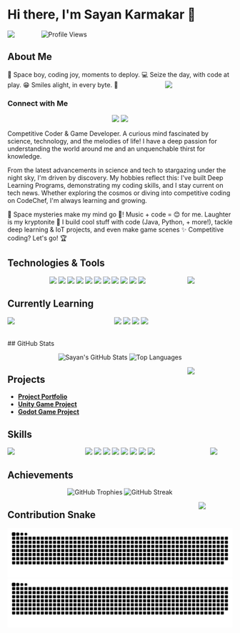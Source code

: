 
# Hi there, I'm Sayan Karmakar 👋

<img src="https://media3.giphy.com/media/v1.Y2lkPTc5MGI3NjExcTJpeWpzNzFram14b3RpdmpmYmFsdGFtZDY5ZzQzeDdjYnRudHljbSZlcD12MV9pbnRlcm5hbF9naWZfYnlfaWQmY3Q9cw/X8WXNdX1neJXhwJc4W/giphy.webp" width="15%" align="left">

![Profile Views](https://komarev.com/ghpvc/?username=Sayan-Dev731&color=brightgreen)

## About Me
🚀 Space boy, coding joy, moments to deploy. 💻 Seize the day, with code at play. 😁 Smiles alight, in every byte. 💾
<img src="https://media4.giphy.com/media/v1.Y2lkPTc5MGI3NjExY290cDNzMXJvczg2ZzR1dThuaG5xaTV0d3RoYWFpa3dqaHYwYzA4ayZlcD12MV9pbnRlcm5hbF9naWZfYnlfaWQmY3Q9cw/lINRJmPp5n4fMjCm9B/giphy.webp" width="30%" align="right">

### Connect with Me
<p align="center">
  <a href="https://www.linkedin.com/in/sayan-karmakar-01239a242"><img src="https://img.shields.io/badge/-LinkedIn-0077B5?style=for-the-badge&logo=LinkedIn&logoColor=white" /></a>
  <a href="mailto:sayancodder731@gmail.com"><img src="https://img.shields.io/badge/-Email-D14836?style=for-the-badge&logo=Gmail&logoColor=white" /></a>
</p>

Competitive Coder & Game Developer. A curious mind fascinated by science, technology, and the melodies of life! I have a deep passion for understanding the world around me and an unquenchable thirst for knowledge.

From the latest advancements in science and tech to stargazing under the night sky, I'm driven by discovery. My hobbies reflect this: I've built Deep Learning Programs, demonstrating my coding skills, and I stay current on tech news. Whether exploring the cosmos or diving into competitive coding on CodeChef, I'm always learning and growing.

🌌 Space mysteries make my mind go 🤔! Music + code = 😊 for me. Laughter is my kryptonite 🤣 I build cool stuff with code (Java, Python, + more!), tackle deep learning & IoT projects, and even make game scenes ✨ Competitive coding? Let's go! 🏆

## Technologies & Tools
<img src="https://media0.giphy.com/media/v1.Y2lkPTc5MGI3NjExMmt4bTdybDM4d25pY2s1OXE2M2c0ZTQzN2J3ajJ1MTR1bDV3Y2RoaiZlcD12MV9pbnRlcm5hbF9naWZfYnlfaWQmY3Q9cw/kH1DBkPNyZPOk0BxrM/giphy.webp" width="20%" align="right">
<p align="center">
  <img src="https://img.shields.io/badge/-C++-00599C?style=for-the-badge&logo=c%2B%2B&logoColor=white" />
  <img src="https://img.shields.io/badge/-Python-3776AB?style=for-the-badge&logo=Python&logoColor=white" />
  <img src="https://img.shields.io/badge/-Java-007396?style=for-the-badge&logo=Java&logoColor=white" />
  <img src="https://img.shields.io/badge/-C%23-239120?style=for-the-badge&logo=C-Sharp&logoColor=white" />
  <img src="https://img.shields.io/badge/-GDScript-478CBF?style=for-the-badge&logo=Godot-Engine&logoColor=white" />
  <img src="https://img.shields.io/badge/-Unity-000000?style=for-the-badge&logo=Unity&logoColor=white" />
  <img src="https://img.shields.io/badge/-Godot-478CBF?style=for-the-badge&logo=Godot-Engine&logoColor=white" />
  <img src="https://img.shields.io/badge/-TensorFlow-FF6F00?style=for-the-badge&logo=TensorFlow&logoColor=white" />
  <img src="https://img.shields.io/badge/-Microsoft%20Azure-0089D6?style=for-the-badge&logo=Microsoft%20Azure&logoColor=white" />
  <img src="https://img.shields.io/badge/-Docker-2496ED?style=for-the-badge&logo=Docker&logoColor=white" />
  <img src="https://img.shields.io/badge/-Git-F05032?style=for-the-badge&logo=Git&logoColor=white" />
</p>

## Currently Learning
<img src="https://media2.giphy.com/media/v1.Y2lkPTc5MGI3NjExYzN5ZjBpZXJ3ZGZ5NzE1eGI0cXkwZHU1OGw5bzgyOWh3Z2VtMWJxZSZlcD12MV9pbnRlcm5hbF9naWZfYnlfaWQmY3Q9cw/IdyAQJVN2kVPNUrojM/giphy.webp" width="10%" align="left">
<p align="center">
  <img src="https://img.shields.io/badge/-Generative%20AI-FF6F00?style=for-the-badge&logo=TensorFlow&logoColor=white" />
  <img src="https://img.shields.io/badge/-Advanced%20Computer%20Vision-3776AB?style=for-the-badge&logo=Python&logoColor=white" />
  <img src="https://img.shields.io/badge/-NLP-3776AB?style=for-the-badge&logo=Python&logoColor=white" />
  <img src="https://img.shields.io/badge/-Microsoft%20Azure%20Machine%20Learning-0089D6?style=for-the-badge&logo=Microsoft%20Azure&logoColor=white" />
</p>
<br>
## GitHub Stats
<p align="center">
  <img src="https://github-readme-stats.vercel.app/api?username=Sayan-Dev731&show_icons=true&theme=radical" alt="Sayan's GitHub Stats" />
  <img src="https://github-readme-stats.vercel.app/api/top-langs/?username=Sayan-Dev731&layout=compact&theme=radical" alt="Top Languages" width="38%"/>
</p>
<img src="https://media2.giphy.com/media/v1.Y2lkPTc5MGI3NjExYnlxZDhkeXg2aTBwN2o1bm1yNDYwY3Nmb29hMTVlcXZ0YXhoMjVuYiZlcD12MV9pbnRlcm5hbF9naWZfYnlfaWQmY3Q9cw/z0hUv6bpBWUUOtShDf/giphy.webp" width="20%" align="right">

## Projects
- [**Project Portfolio**](https://sayan-dev731.github.io/MyWebsite/)
- [**Unity Game Project**](https://github.com/Sayan-Dev731/unity-game-project)
- [**Godot Game Project**](https://github.com/Sayan-Dev731/godot-game-project)

## Skills
<p align="center">
<img src="https://media3.giphy.com/media/v1.Y2lkPTc5MGI3NjExdDBmOGE2YWVleDFyYjYxejcwbW1jamYxZWFybWlxOTYxaTNrZmo0ZCZlcD12MV9pbnRlcm5hbF9naWZfYnlfaWQmY3Q9cw/LMt9638dO8dftAjtco/giphy.webp" width="10%" align="left">
  <img src="https://media3.giphy.com/media/v1.Y2lkPTc5MGI3NjExbjJjbWJtbng0cmNzbzVjOXJ4bHVhcmhxMXRtMXNuNWgycHRtYnBrMCZlcD12MV9pbnRlcm5hbF9naWZfYnlfaWQmY3Q9cw/SU2ic3wTfuC6JhD1lA/giphy.webp" width="10%" align="right">
  <img src="https://img.shields.io/badge/-Computer%20Vision-3776AB?style=for-the-badge&logo=Python&logoColor=white" />
  <img src="https://img.shields.io/badge/-NLP-3776AB?style=for-the-badge&logo=Python&logoColor=white" />
  <img src="https://img.shields.io/badge/-Deep%20Learning-FF6F00?style=for-the-badge&logo=TensorFlow&logoColor=white" />
  <img src="https://img.shields.io/badge/-Python-3776AB?style=for-the-badge&logo=Python&logoColor=white" />
  <img src="https://img.shields.io/badge/-C++-00599C?style=for-the-badge&logo=c%2B%2B&logoColor=white" />
  <img src="https://img.shields.io/badge/-Java-007396?style=for-the-badge&logo=Java&logoColor=white" />
  <img src="https://img.shields.io/badge/-C%23-239120?style=for-the-badge&logo=C-Sharp&logoColor=white" />
  <img src="https://img.shields.io/badge/-GDScript-478CBF?style=for-the-badge&logo=Godot-Engine&logoColor=white" />
</p>

## Achievements
<p align="center">
  <img src="https://github-profile-trophy.vercel.app/?username=Sayan-Dev731&theme=onedark&no-frame=true&row=1&column=6" alt="GitHub Trophies" />
  <img src="https://github-readme-streak-stats.herokuapp.com/?user=Sayan-Dev731&theme=radical" alt="GitHub Streak" />
</p>
<img src="https://media0.giphy.com/media/v1.Y2lkPTc5MGI3NjExZjd0YzU0MG1rd2tjMDFjb3k2M3JlNWp2ZHJuMGxxcmZwc2VhOWsxcSZlcD12MV9pbnRlcm5hbF9naWZfYnlfaWQmY3Q9cw/pd0HQOQN71YHtkXSu3/giphy.webp" width="15%" align="right">

## Contribution Snake
![GitHub Snake Light](https://raw.githubusercontent.com/Platane/snk/output/github-contribution-grid-snake.svg#gh-light-mode-only)
![GitHub Snake Dark](https://raw.githubusercontent.com/Platane/snk/output/github-contribution-grid-snake-dark.svg#gh-dark-mode-only)

